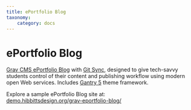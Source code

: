 ```yaml
---
title: ePortfolio Blog
taxonomy:
    category: docs
---
```


# ePortfolio Blog

[Grav CMS ePortfolio Blog](https://github.com/hibbitts-design/grav-skeleton-eportfolio-blog) with [Git Sync](https://github.com/trilbymedia/grav-plugin-git-sync), designed to give tech-savvy students control of their content and publishing workflow using modern open Web services. Includes [Gantry 5](http://gantry.org/) theme framework.

Explore a sample ePortfolio Blog site at: <br> [demo.hibbittsdesign.org/grav-eportfolio-blog/](http://demo.hibbittsdesign.org/grav-eportfolio-blog/)

